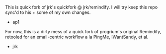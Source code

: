 This is quick fork of jrk's quickfork @ jrk/remindify. I will try keep this repo sync'd to his + some of my own changes.

- ap1

For now, this is a dirty mess of a quick fork of progrium's original Remindify, retooled for an email-centric workflow a la PingMe, IWantSandy, et al.

- jrk